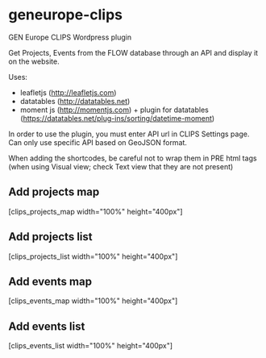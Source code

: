 # geneurope-clips
GEN Europe CLIPS Wordpress plugin

Get Projects, Events from the FLOW database through an API and display it on the website.

Uses:
- leafletjs (http://leafletjs.com)
- datatables (http://datatables.net)
- moment js (http://momentjs.com) + plugin for datatables (https://datatables.net/plug-ins/sorting/datetime-moment)

In order to use the plugin, you must enter API url in CLIPS Settings page. Can only use specific API based on GeoJSON format.

When adding the shortcodes, be careful not to wrap them in PRE html tags (when using Visual view; check Text view that they are not present)

## Add projects map

[clips_projects_map width="100%" height="400px"]

## Add projects list

[clips_projects_list width="100%" height="400px"]

## Add events map

[clips_events_map width="100%" height="400px"]

## Add events list

[clips_events_list width="100%" height="400px"]

